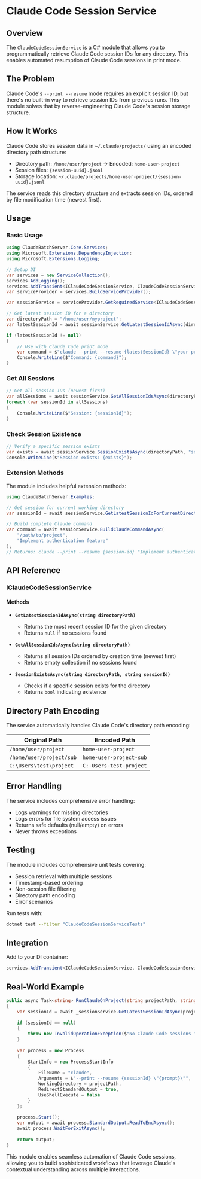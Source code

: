 # Claude Code Session Service

## Overview

The `ClaudeCodeSessionService` is a C# module that allows you to programmatically retrieve Claude Code session IDs for any directory. This enables automated resumption of Claude Code sessions in print mode.

## The Problem

Claude Code's `--print --resume` mode requires an explicit session ID, but there's no built-in way to retrieve session IDs from previous runs. This module solves that by reverse-engineering Claude Code's session storage structure.

## How It Works

Claude Code stores session data in `~/.claude/projects/` using an encoded directory path structure:

- Directory path: `/home/user/project` → Encoded: `home-user-project`
- Session files: `{session-uuid}.jsonl`
- Storage location: `~/.claude/projects/home-user-project/{session-uuid}.jsonl`

The service reads this directory structure and extracts session IDs, ordered by file modification time (newest first).

## Usage

### Basic Usage

```csharp
using ClaudeBatchServer.Core.Services;
using Microsoft.Extensions.DependencyInjection;
using Microsoft.Extensions.Logging;

// Setup DI
var services = new ServiceCollection();
services.AddLogging();
services.AddTransient<IClaudeCodeSessionService, ClaudeCodeSessionService>();
var serviceProvider = services.BuildServiceProvider();

var sessionService = serviceProvider.GetRequiredService<IClaudeCodeSessionService>();

// Get latest session ID for a directory
var directoryPath = "/home/user/myproject";
var latestSessionId = await sessionService.GetLatestSessionIdAsync(directoryPath);

if (latestSessionId != null)
{
    // Use with Claude Code print mode
    var command = $"claude --print --resume {latestSessionId} \"your prompt here\"";
    Console.WriteLine($"Command: {command}");
}
```

### Get All Sessions

```csharp
// Get all session IDs (newest first)
var allSessions = await sessionService.GetAllSessionIdsAsync(directoryPath);
foreach (var sessionId in allSessions)
{
    Console.WriteLine($"Session: {sessionId}");
}
```

### Check Session Existence

```csharp
// Verify a specific session exists
var exists = await sessionService.SessionExistsAsync(directoryPath, "some-session-id");
Console.WriteLine($"Session exists: {exists}");
```

### Extension Methods

The module includes helpful extension methods:

```csharp
using ClaudeBatchServer.Examples;

// Get session for current working directory
var sessionId = await sessionService.GetLatestSessionIdForCurrentDirectoryAsync();

// Build complete Claude command
var command = await sessionService.BuildClaudeCommandAsync(
    "/path/to/project", 
    "Implement authentication feature"
);
// Returns: claude --print --resume {session-id} "Implement authentication feature"
```

## API Reference

### IClaudeCodeSessionService

#### Methods

- **`GetLatestSessionIdAsync(string directoryPath)`**
  - Returns the most recent session ID for the given directory
  - Returns `null` if no sessions found

- **`GetAllSessionIdsAsync(string directoryPath)`**
  - Returns all session IDs ordered by creation time (newest first)
  - Returns empty collection if no sessions found

- **`SessionExistsAsync(string directoryPath, string sessionId)`**
  - Checks if a specific session exists for the directory
  - Returns `bool` indicating existence

## Directory Path Encoding

The service automatically handles Claude Code's directory path encoding:

| Original Path | Encoded Path |
|---------------|--------------|
| `/home/user/project` | `home-user-project` |
| `/home/user/project/sub` | `home-user-project-sub` |
| `C:\Users\test\project` | `C:-Users-test-project` |

## Error Handling

The service includes comprehensive error handling:

- Logs warnings for missing directories
- Logs errors for file system access issues
- Returns safe defaults (null/empty) on errors
- Never throws exceptions

## Testing

The module includes comprehensive unit tests covering:

- Session retrieval with multiple sessions
- Timestamp-based ordering
- Non-session file filtering
- Directory path encoding
- Error scenarios

Run tests with:
```bash
dotnet test --filter "ClaudeCodeSessionServiceTests"
```

## Integration

Add to your DI container:

```csharp
services.AddTransient<IClaudeCodeSessionService, ClaudeCodeSessionService>();
```

## Real-World Example

```csharp
public async Task<string> RunClaudeOnProject(string projectPath, string prompt)
{
    var sessionId = await _sessionService.GetLatestSessionIdAsync(projectPath);
    
    if (sessionId == null)
    {
        throw new InvalidOperationException($"No Claude Code sessions found for {projectPath}");
    }
    
    var process = new Process
    {
        StartInfo = new ProcessStartInfo
        {
            FileName = "claude",
            Arguments = $"--print --resume {sessionId} \"{prompt}\"",
            WorkingDirectory = projectPath,
            RedirectStandardOutput = true,
            UseShellExecute = false
        }
    };
    
    process.Start();
    var output = await process.StandardOutput.ReadToEndAsync();
    await process.WaitForExitAsync();
    
    return output;
}
```

This module enables seamless automation of Claude Code sessions, allowing you to build sophisticated workflows that leverage Claude's contextual understanding across multiple interactions.